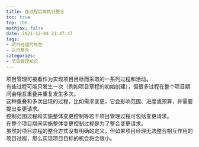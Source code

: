 ```yaml
---
title: 在过程层面执行整合
toc: true
top: 100
mathjax: false
date: 2021-12-04 21:47:47
tags:
- 项目经理的角色
- 执行整合
categories:
- 项目管理知识
---
```

项目管理可被看作为实现项目目标而采取的一系列过程和活动。  
有些过程可能只发生一次（例如项目章程的初始创建），但很多过程在整个项目期间会相互重叠并重复发生多次。  
这种重叠和多次出现的过程，比如需求变更，它会影响范围、进度或预算，并需要提出变更请求。  
控制范围过程和实施整体变更控制等若干项目管理过程可包括变更请求。  
在整个项目期间实施整体变更控制过程是为了整合变更请求。  
虽然对项目过程的整合方式没有明确的定义，但如果项目经理无法整合相互作用的项目过程，那么实现项目目标的机会将会很小。

